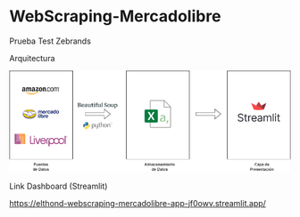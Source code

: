 # WebScraping-Mercadolibre
Prueba Test Zebrands

Arquitectura

![alt text](https://github.com/ElthonD/WebScraping-Mercadolibre/blob/main/Arquitectura.png)

Link Dashboard (Streamlit)

https://elthond-webscraping-mercadolibre-app-jf0owv.streamlit.app/
